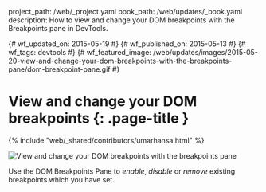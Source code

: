 project_path: /web/_project.yaml book_path: /web/updates/_book.yaml description: How to view and change your DOM breakpoints with the Breakpoints pane in DevTools.

{# wf_updated_on: 2015-05-19 #} {# wf_published_on: 2015-05-13 #} {# wf_tags: devtools #} {# wf_featured_image: /web/updates/images/2015-05-20-view-and-change-your-dom-breakpoints-with-the-breakpoints-pane/dom-breakpoint-pane.gif #}

# View and change your DOM breakpoints {: .page-title }

{% include "web/_shared/contributors/umarhansa.html" %}

<img src="/web/updates/images/2015-05-20-view-and-change-your-dom-breakpoints-with-the-breakpoints-pane/dom-breakpoint-pane.gif" alt="View and change your DOM breakpoints with the breakpoints pane" />

Use the DOM Breakpoints Pane to *enable*, *disable* or *remove* existing breakpoints which you have set.